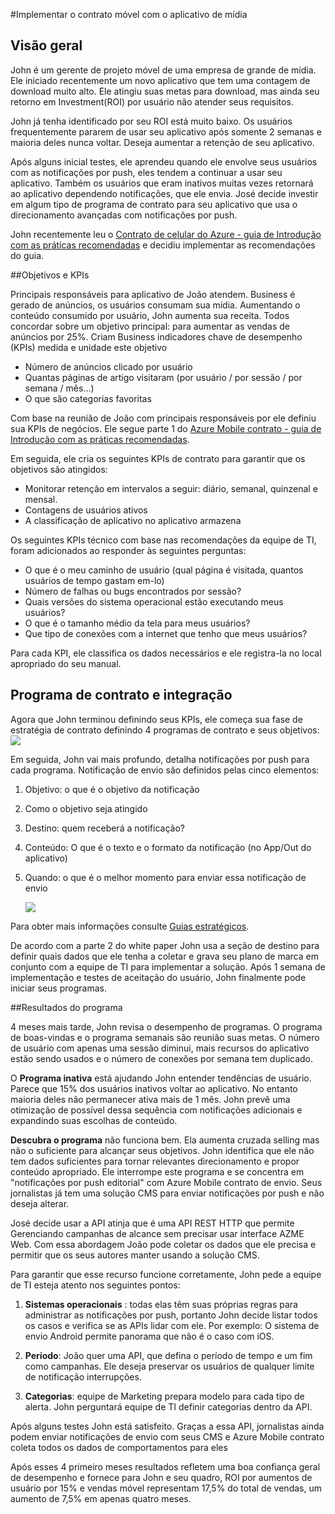 <properties 
    pageTitle="Implementação de contrato Mobile Azure para o aplicativo de mídia"
    description="Cenário de aplicativo de mídia para implementar o contrato de celular do Azure" 
    services="mobile-engagement" 
    documentationCenter="mobile" 
    authors="piyushjo"
    manager="dwrede"
    editor=""/>

<tags
    ms.service="mobile-engagement"
    ms.devlang="na"
    ms.topic="article"
    ms.tgt_pltfrm="mobile-multiple"
    ms.workload="mobile" 
    ms.date="08/19/2016"
    ms.author="piyushjo"/>

#<a name="implement-mobile-engagement-with-media-app"></a>Implementar o contrato móvel com o aplicativo de mídia

## <a name="overview"></a>Visão geral

John é um gerente de projeto móvel de uma empresa de grande de mídia. Ele iniciado recentemente um novo aplicativo que tem uma contagem de download muito alto. Ele atingiu suas metas para download, mas ainda seu retorno em Investment(ROI) por usuário não atender seus requisitos. 

John já tenha identificado por seu ROI está muito baixo. Os usuários frequentemente pararem de usar seu aplicativo após somente 2 semanas e maioria deles nunca voltar. Deseja aumentar a retenção de seu aplicativo.

Após alguns inicial testes, ele aprendeu quando ele envolve seus usuários com as notificações por push, eles tendem a continuar a usar seu aplicativo. Também os usuários que eram inativos muitas vezes retornará ao aplicativo dependendo notificações, que ele envia. José decide investir em algum tipo de programa de contrato para seu aplicativo que usa o direcionamento avançadas com notificações por push.

John recentemente leu o [Contrato de celular do Azure - guia de Introdução com as práticas recomendadas](mobile-engagement-getting-started-best-practices.md) e decidiu implementar as recomendações do guia.

##<a name="objectives-and-kpis"></a>Objetivos e KPIs

Principais responsáveis para aplicativo de João atendem. Business é gerado de anúncios, os usuários consumam sua mídia. Aumentando o conteúdo consumido por usuário, John aumenta sua receita. Todos concordar sobre um objetivo principal: para aumentar as vendas de anúncios por 25%. Criam Business indicadores chave de desempenho (KPIs) medida e unidade este objetivo

* Número de anúncios clicado por usuário
* Quantas páginas de artigo visitaram (por usuário / por sessão / por semana / mês...)
* O que são categorias favoritas

Com base na reunião de João com principais responsáveis por ele definiu sua KPIs de negócios. Ele segue parte 1 do [Azure Mobile contrato - guia de Introdução com as práticas recomendadas](mobile-engagement-getting-started-best-practices.md). 

Em seguida, ele cria os seguintes KPIs de contrato para garantir que os objetivos são atingidos:

* Monitorar retenção em intervalos a seguir: diário, semanal, quinzenal e mensal.
* Contagens de usuários ativos
* A classificação de aplicativo no aplicativo armazena

Os seguintes KPIs técnico com base nas recomendações da equipe de TI, foram adicionados ao responder às seguintes perguntas:

* O que é o meu caminho de usuário (qual página é visitada, quantos usuários de tempo gastam em-lo)
* Número de falhas ou bugs encontrados por sessão?
* Quais versões do sistema operacional estão executando meus usuários?
* O que é o tamanho médio da tela para meus usuários?
* Que tipo de conexões com a internet que tenho que meus usuários?

Para cada KPI, ele classifica os dados necessários e ele registra-la no local apropriado do seu manual.

## <a name="engagement-program-and-integration"></a>Programa de contrato e integração

Agora que John terminou definindo seus KPIs, ele começa sua fase de estratégia de contrato definindo 4 programas de contrato e seus objetivos:    ![][1]

Em seguida, John vai mais profundo, detalha notificações por push para cada programa. Notificação de envio são definidos pelas cinco elementos:

1. Objetivo: o que é o objetivo da notificação
2. Como o objetivo seja atingido
3. Destino: quem receberá a notificação?
4. Conteúdo: O que é o texto e o formato da notificação (no App/Out do aplicativo)
5. Quando: o que é o melhor momento para enviar essa notificação de envio

    ![][2]

Para obter mais informações consulte [Guias estratégicos](https://github.com/Azure/azure-mobile-engagement-samples/tree/master/Playbooks).

De acordo com a parte 2 do white paper John usa a seção de destino para definir quais dados que ele tenha a coletar e grava seu plano de marca em conjunto com a equipe de TI para implementar a solução. Após 1 semana de implementação e testes de aceitação do usuário, John finalmente pode iniciar seus programas.

##<a name="program-results"></a>Resultados do programa

4 meses mais tarde, John revisa o desempenho de programas. O programa de boas-vindas e o programa semanais são reunião suas metas. O número de usuário com apenas uma sessão diminui, mais recursos do aplicativo estão sendo usados e o número de conexões por semana tem duplicado.

O **Programa inativa** está ajudando John entender tendências de usuário. Parece que 15% dos usuários inativos voltar ao aplicativo. No entanto maioria deles não permanecer ativa mais de 1 mês. John prevê uma otimização de possível dessa sequência com notificações adicionais e expandindo suas escolhas de conteúdo.

**Descubra o programa** não funciona bem. Ela aumenta cruzada selling mas não o suficiente para alcançar seus objetivos. John identifica que ele não tem dados suficientes para tornar relevantes direcionamento e propor conteúdo apropriado. Ele interrompe este programa e se concentra em "notificações por push editorial" com Azure Mobile contrato de envio. Seus jornalistas já tem uma solução CMS para enviar notificações por push e não deseja alterar.

José decide usar a API atinja que é uma API REST HTTP que permite Gerenciando campanhas de alcance sem precisar usar interface AZME Web. Com essa abordagem João pode coletar os dados que ele precisa e permitir que os seus autores manter usando a solução CMS.

Para garantir que esse recurso funcione corretamente, John pede a equipe de TI esteja atento nos seguintes pontos:

1. **Sistemas operacionais** : todas elas têm suas próprias regras para administrar as notificações por push, portanto John decide listar todos os casos e verifica se as APIs lidar com ele.
Por exemplo: O sistema de envio Android permite panorama que não é o caso com iOS.

2. **Período**: João quer uma API, que defina o período de tempo e um fim como campanhas. Ele deseja preservar os usuários de qualquer limite de notificação interrupções.

3. **Categorias**: equipe de Marketing prepara modelo para cada tipo de alerta. John perguntará equipe de TI definir categorias dentro da API.

Após alguns testes John está satisfeito. Graças a essa API, jornalistas ainda podem enviar notificações de envio com seus CMS e Azure Mobile contrato coleta todos os dados de comportamentos para eles

Após esses 4 primeiro meses resultados refletem uma boa confiança geral de desempenho e fornece para John e seu quadro, ROI por aumentos de usuário por 15% e vendas móvel representam 17,5% do total de vendas, um aumento de 7,5% em apenas quatro meses.

<!--Image references-->
[1]: ./media/mobile-engagement-media-scenario/engagement-strategy.png
[2]: ./media/mobile-engagement-media-scenario/push-scenarios.png

<!--Link references-->
[Media Playbook link]: https://github.com/Azure/azure-mobile-engagement-samples/tree/master/Playbooks
